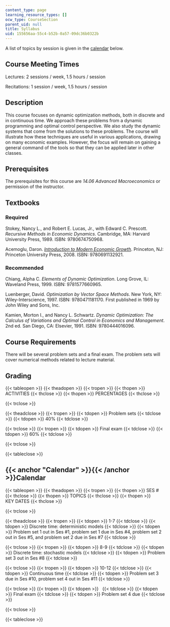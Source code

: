 ```yaml
---
content_type: page
learning_resource_types: []
ocw_type: CourseSection
parent_uid: null
title: Syllabus
uid: 155656aa-55c4-b52b-0a57-09dc36b0322b
---
```


A list of topics by session is given in the [calendar](#Calendar) below.

Course Meeting Times
--------------------

Lectures: 2 sessions / week, 1.5 hours / session

Recitations: 1 session / week, 1.5 hours / session

Description
-----------

This course focuses on dynamic optimization methods, both in discrete and in continuous time. We approach these problems from a dynamic programming and optimal control perspective. We also study the dynamic systems that come from the solutions to these problems. The course will illustrate how these techniques are useful in various applications, drawing on many economic examples. However, the focus will remain on gaining a general command of the tools so that they can be applied later in other classes.

Prerequisites
-------------

The prerequisites for this course are _14.06 Advanced Macroeconomics_ or permission of the instructor.

Textbooks
---------

### Required

Stokey, Nancy L., and Robert E. Lucas, Jr., with Edward C. Prescott. _Recursive Methods in Economic Dynamics_. Cambridge, MA: Harvard University Press, 1989. ISBN: 9780674750968.

Acemoglu, Daron. _[Introduction to Modern Economic Growth](http://press.princeton.edu/titles/8764.html)_. Princeton, NJ: Princeton University Press, 2008. ISBN: 9780691132921.

### Recommended

Chiang, Alpha C. _Elements of Dynamic Optimization_. Long Grove, IL: Waveland Press, 1999. ISBN: 9781577660965.

Luenberger, David. _Optimization by Vector Space Methods_. New York, NY: Wiley-Interscience, 1997. ISBN: 9780471181170. First published in 1969 by John Wiley and Sons, Inc.

Kamien, Morton I., and Nancy L. Schwartz. _Dynamic Optimization: The Calculus of Variations and Optimal Control in Economics and Management_. 2nd ed. San Diego, CA: Elsevier, 1991. ISBN: 9780444016096.

Course Requirements
-------------------

There will be several problem sets and a final exam. The problem sets will cover numerical methods related to lecture material.

Grading
-------

{{< tableopen >}}
{{< theadopen >}}
{{< tropen >}}
{{< thopen >}}
ACTIVITIES
{{< thclose >}}
{{< thopen >}}
PERCENTAGES
{{< thclose >}}

{{< trclose >}}

{{< theadclose >}}
{{< tropen >}}
{{< tdopen >}}
Problem sets
{{< tdclose >}}
{{< tdopen >}}
40%
{{< tdclose >}}

{{< trclose >}}
{{< tropen >}}
{{< tdopen >}}
Final exam
{{< tdclose >}}
{{< tdopen >}}
60%
{{< tdclose >}}

{{< trclose >}}

{{< tableclose >}}

{{< anchor "Calendar" >}}{{< /anchor >}}Calendar
------------------------------------------------

{{< tableopen >}}
{{< theadopen >}}
{{< tropen >}}
{{< thopen >}}
SES #
{{< thclose >}}
{{< thopen >}}
TOPICS
{{< thclose >}}
{{< thopen >}}
KEY DATES
{{< thclose >}}

{{< trclose >}}

{{< theadclose >}}
{{< tropen >}}
{{< tdopen >}}
1-7
{{< tdclose >}}
{{< tdopen >}}
Discrete time: deterministic models
{{< tdclose >}}
{{< tdopen >}}
Problem set 1 out in Ses #1, problem set 1 due in Ses #4, problem set 2 out in Ses #5, and problem set 2 due in Ses #7
{{< tdclose >}}

{{< trclose >}}
{{< tropen >}}
{{< tdopen >}}
8-9
{{< tdclose >}}
{{< tdopen >}}
Discrete time: stochastic models
{{< tdclose >}}
{{< tdopen >}}
Problem set 3 out in Ses #8
{{< tdclose >}}

{{< trclose >}}
{{< tropen >}}
{{< tdopen >}}
10-12
{{< tdclose >}}
{{< tdopen >}}
Continuous time
{{< tdclose >}}
{{< tdopen >}}
Problem set 3 due in Ses #10, problem set 4 out in Ses #11
{{< tdclose >}}

{{< trclose >}}
{{< tropen >}}
{{< tdopen >}}
 
{{< tdclose >}}
{{< tdopen >}}
Final exam
{{< tdclose >}}
{{< tdopen >}}
Problem set 4 due
{{< tdclose >}}

{{< trclose >}}

{{< tableclose >}}